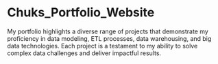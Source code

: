 # Chuks_Portfolio_Website
My portfolio highlights a diverse range of projects that demonstrate my proficiency in data modeling, ETL processes, data warehousing, and big data technologies. Each project is a testament to my ability to solve complex data challenges and deliver impactful results.
